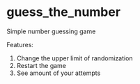 # guess_the_number
Simple number guessing game

Features:
1. Сhange the upper limit of randomization
2. Restart the game
3. See amount of your attempts

